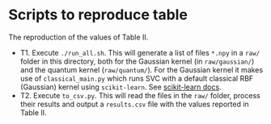 # Scripts to reproduce table

The reproduction of the values of Table II.

- T1. Execute `./run_all.sh`. This will generate a list of files `*.npy` in a `raw/` folder in this directory, both for the Gaussian kernel (in `raw/gaussian/`) and the quantum kernel (`raw/quantum/`). For the Gaussian kernel it makes use of `classical_main.py` which runs SVC with a default classical RBF (Gaussian) kernel using `scikit-learn`. See [scikit-learn docs](https://scikit-learn.org/stable/auto_examples/svm/plot_svm_kernels.html#rbf-kernel).
- T2. Execute `to_csv.py`. This will read the files in the `raw/` folder, process their results and output a `results.csv` file with the values reported in Table II.
